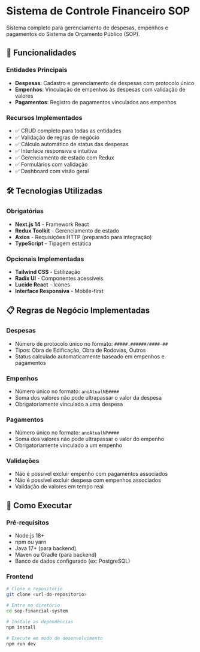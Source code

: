 # Sistema de Controle Financeiro SOP

Sistema completo para gerenciamento de despesas, empenhos e pagamentos do Sistema de Orçamento Público (SOP).

## 🚀 Funcionalidades

### Entidades Principais

- **Despesas**: Cadastro e gerenciamento de despesas com protocolo único
- **Empenhos**: Vinculação de empenhos às despesas com validação de valores
- **Pagamentos**: Registro de pagamentos vinculados aos empenhos

### Recursos Implementados

- ✅ CRUD completo para todas as entidades
- ✅ Validação de regras de negócio
- ✅ Cálculo automático de status das despesas
- ✅ Interface responsiva e intuitiva
- ✅ Gerenciamento de estado com Redux
- ✅ Formulários com validação
- ✅ Dashboard com visão geral

## 🛠️ Tecnologias Utilizadas

### Obrigatórias

- **Next.js 14** - Framework React
- **Redux Toolkit** - Gerenciamento de estado
- **Axios** - Requisições HTTP (preparado para integração)
- **TypeScript** - Tipagem estática

### Opcionais Implementadas

- **Tailwind CSS** - Estilização
- **Radix UI** - Componentes acessíveis
- **Lucide React** - Ícones
- **Interface Responsiva** - Mobile-first

## 📋 Regras de Negócio Implementadas

### Despesas

- Número de protocolo único no formato: `#####.######/####-##`
- Tipos: Obra de Edificação, Obra de Rodovias, Outros
- Status calculado automaticamente baseado em empenhos e pagamentos

### Empenhos

- Número único no formato: `anoAtualNE####`
- Soma dos valores não pode ultrapassar o valor da despesa
- Obrigatoriamente vinculado a uma despesa

### Pagamentos

- Número único no formato: `anoAtualNP####`
- Soma dos valores não pode ultrapassar o valor do empenho
- Obrigatoriamente vinculado a um empenho

### Validações

- Não é possível excluir empenho com pagamentos associados
- Não é possível excluir despesa com empenhos associados
- Validação de valores em tempo real

## 🚀 Como Executar

### Pré-requisitos

- Node.js 18+
- npm ou yarn
- Java 17+ (para backend)
- Maven ou Gradle (para backend)
- Banco de dados configurado (ex: PostgreSQL)

### Frontend

```bash
# Clone o repositório
git clone <url-do-repositorio>

# Entre no diretório
cd sop-financial-system

# Instale as dependências
npm install

# Execute em modo de desenvolvimento
npm run dev
```

